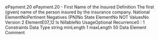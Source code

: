 

ePayment.20
ePayment.20 - First Name of the Insured
Definition
The first (given) name of the person insured by the insurance company.
National ElementNoPertinent Negatives (PN)No
State ElementNo
NOT ValuesNo
Version 2 ElementE07_12
Is NillableNo
UsageOptional
Recurrence0 : 1
Constraints
Data Type
string
minLength
1
maxLength
50
Data Element Comment